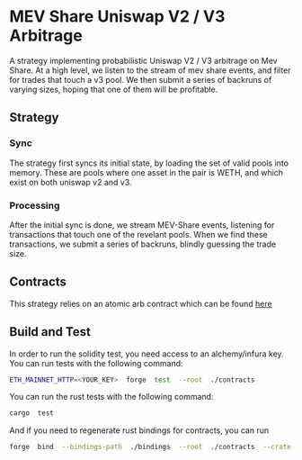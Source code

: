#  MEV  Share  Uniswap  V2  /  V3  Arbitrage

A  strategy  implementing  probabilistic  Uniswap  V2  /  V3  arbitrage  on  Mev  Share.  At  a  high  level,  we  listen  to  the  stream  of  mev  share  events,  and  filter  for  trades  that  touch  a  v3  pool.  We  then  submit  a  series  of  backruns  of  varying  sizes,  hoping  that  one  of  them  will  be  profitable.

##  Strategy  

###  Sync

The  strategy  first  syncs  its  initial  state,  by  loading  the  set  of  valid  pools  into  memory.  These  are  pools  where  one  asset  in  the  pair  is  WETH,  and  which  exist  on  both  uniswap  v2  and  v3.  

###  Processing

After  the  initial  sync  is  done,  we  stream  MEV-Share  events,  listening  for  transactions  that  touch  one  of  the  revelant  pools.  When  we  find  these  transactions,  we  submit  a  series  of  backruns,  blindly  guessing  the  trade  size.    


##  Contracts  

This  strategy  relies  on  an  atomic  arb  contract  which  can  be  found  [here](./contracts/src/BlindArb.sol)

##  Build  and  Test  

In  order  to  run  the  solidity  test,  you  need  access  to  an  alchemy/infura  key.  You  can  run  tests  with  the  following  command:  

```sh
ETH_MAINNET_HTTP=<YOUR_KEY>  forge  test  --root  ./contracts
```

You  can  run  the  rust  tests  with  the  following  command:  

```sh
cargo  test
```

And  if  you  need  to  regenerate  rust  bindings  for  contracts,  you  can  run  

```sh
forge  bind  --bindings-path  ./bindings  --root  ./contracts  --crate-name  bindings
```